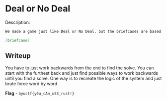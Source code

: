 # Deal or No Deal
Description:
```markdown
We made a game just like Deal or No Deal, but the briefcases are based on a string we gave it. Can't be any problems there!!

[briefcase]
```

## Writeup
You have to just work backwards from the end to find the solve. You can start with the furthest back and just find possible ways to work backwards until you find a solve. One way is to recreate the logic of the system and just brute force word by word.

**Flag** - `byuctf{y0u_cAn_uS3_rust!}`